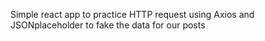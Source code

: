 Simple react app to practice HTTP request using Axios and JSONplaceholder to fake the data for our posts
